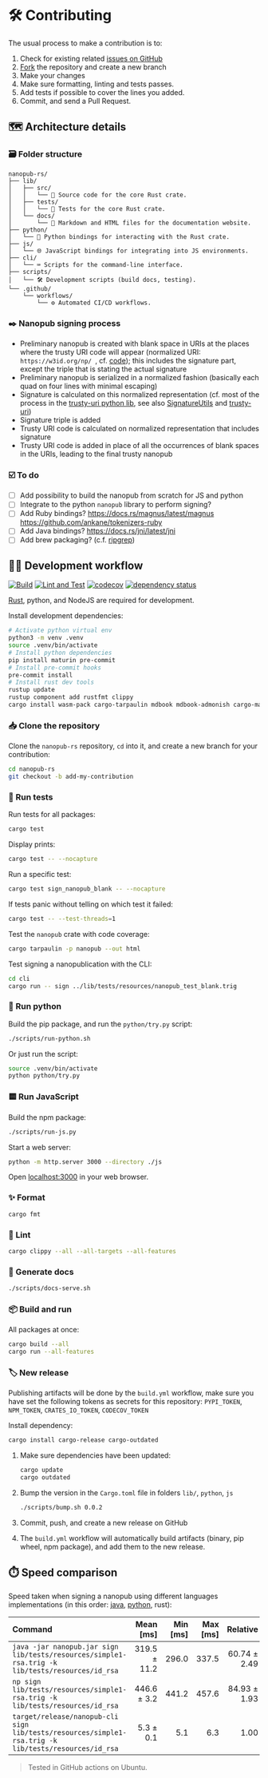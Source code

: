 # 🛠️ Contributing

The usual process to make a contribution is to:

1. Check for existing related [issues on GitHub](https://github.com/vemonet/nanopub-rs/issues)
2. [Fork](https://github.com/vemonet/nanopub-rs/fork) the repository and create a new branch
3. Make your changes
4. Make sure formatting, linting and tests passes.
5. Add tests if possible to cover the lines you added.
6. Commit, and send a Pull Request.

## ️🗺️ Architecture details

### 🗃️ Folder structure

```
nanopub-rs/
├── lib/
│   ├── src/
│   │   └── 🦀 Source code for the core Rust crate.
│   ├── tests/
│   │   └── 🧪 Tests for the core Rust crate.
│   └── docs/
│       └── 📖 Markdown and HTML files for the documentation website.
├── python/
│   └── 🐍 Python bindings for interacting with the Rust crate.
├── js/
│   └── 🌐 JavaScript bindings for integrating into JS environments.
├── cli/
│   └── ⌨️ Scripts for the command-line interface.
├── scripts/
│   └── 🛠️ Development scripts (build docs, testing).
└── .github/
    └── workflows/
        └── ⚙️ Automated CI/CD workflows.
```

### ✒️ Nanopub signing process

- Preliminary nanopub is created with blank space in URIs at the places where the trusty URI code will appear (normalized URI: `https://w3id.org/np/ `, cf. [code](https://github.com/Nanopublication/nanopub-java/blob/22bba0e79508309f1c6163970f49ab596beadeb0/src/main/java/org/nanopub/trusty/TempUriReplacer.java#L12)); this includes the signature part, except the triple that is stating the actual signature
- Preliminary nanopub is serialized in a normalized fashion (basically each quad on four lines with minimal escaping)
- Signature is calculated on this normalized representation (cf. most of the process in the [trusty-uri python lib](https://github.dev/trustyuri/trustyuri-python/blob/9f29732c4abae9d630d36e6da24720e02f543ebf/trustyuri/rdf/RdfHasher.py#L15), see also [SignatureUtils](https://github.com/Nanopublication/nanopub-java/blob/22bba0e79508309f1c6163970f49ab596beadeb0/src/main/java/org/nanopub/extra/security/SignatureUtils.java#L196) and [trusty-uri](https://github.com/trustyuri/trustyuri-java/blob/08b61fbb13d20a5cbefde617bd9a9e9b0b03d780/src/main/java/net/trustyuri/rdf/RdfHasher.java#L86))
- Signature triple is added
- Trusty URI code is calculated on normalized representation that includes signature
- Trusty URI code is added in place of all the occurrences of blank spaces in the URIs, leading to the final trusty nanopub

### ☑️ To do

- [ ] Add possibility to build the nanopub from scratch for JS and python
- [ ] Integrate to the python `nanopub` library to perform signing?
- [ ] Add Ruby bindings? https://docs.rs/magnus/latest/magnus https://github.com/ankane/tokenizers-ruby
- [ ] Add Java bindings? https://docs.rs/jni/latest/jni
- [ ] Add brew packaging? (c.f. [ripgrep](https://github.com/BurntSushi/ripgrep/blob/master/pkg/brew/ripgrep-bin.rb))

## 🧑‍💻 Development workflow

[![Build](https://github.com/vemonet/nanopub-rs/actions/workflows/build.yml/badge.svg)](https://github.com/vemonet/nanopub-rs/actions/workflows/build.yml) [![Lint and Test](https://github.com/vemonet/nanopub-rs/actions/workflows/test.yml/badge.svg)](https://github.com/vemonet/nanopub-rs/actions/workflows/test.yml) [![codecov](https://codecov.io/gh/vemonet/nanopub-rs/graph/badge.svg?token=BF15PSO6GN)](https://codecov.io/gh/vemonet/nanopub-rs) [![dependency status](https://deps.rs/repo/github/vemonet/nanopub-rs/status.svg)](https://deps.rs/repo/github/vemonet/nanopub-rs)

[Rust](https://www.rust-lang.org/tools/install), python, and NodeJS are required for development.

Install development dependencies:

```bash
# Activate python virtual env
python3 -m venv .venv
source .venv/bin/activate
# Install python dependencies
pip install maturin pre-commit
# Install pre-commit hooks
pre-commit install
# Install rust dev tools
rustup update
rustup component add rustfmt clippy
cargo install wasm-pack cargo-tarpaulin mdbook mdbook-admonish cargo-make
```

### 📥️ Clone the repository

Clone the `nanopub-rs` repository, `cd` into it, and create a new branch for your contribution:

```bash
cd nanopub-rs
git checkout -b add-my-contribution
```

###  🧪 Run tests

Run tests for all packages:

```bash
cargo test
```

Display prints:

```bash
cargo test -- --nocapture
```

Run a specific test:

```bash
cargo test sign_nanopub_blank -- --nocapture
```

If tests panic without telling on which test it failed:

```bash
cargo test -- --test-threads=1
```

Test the `nanopub` crate with code coverage:

```bash
cargo tarpaulin -p nanopub --out html
```

Test signing a nanopublication with the CLI:

```bash
cd cli
cargo run -- sign ../lib/tests/resources/nanopub_test_blank.trig
```

### 🐍 Run python

Build the pip package, and run the `python/try.py` script:

```bash
./scripts/run-python.sh
```

Or just run the script:

```bash
source .venv/bin/activate
python python/try.py
```

### 🟨 Run JavaScript

Build the npm package:

```bash
./scripts/run-js.py
```

Start a web server:

```bash
python -m http.server 3000 --directory ./js
```

Open [localhost:3000](http://localhost:3000) in your web browser.

### ✨ Format

```bash
cargo fmt
```

### 🧹 Lint

```bash
cargo clippy --all --all-targets --all-features
```

### 📖 Generate docs

```bash
./scripts/docs-serve.sh
```

### 📦️ Build and run

All packages at once:

```bash
cargo build --all
cargo run --all-features
```

### 🏷️ New release

Publishing artifacts will be done by the `build.yml` workflow, make sure you have set the following tokens as secrets for this repository: `PYPI_TOKEN`, `NPM_TOKEN`, `CRATES_IO_TOKEN`, `CODECOV_TOKEN`

Install dependency:

```bash
cargo install cargo-release cargo-outdated
```

1. Make sure dependencies have been updated:

   ```bash
   cargo update
   cargo outdated
   ```

2. Bump the version in the `Cargo.toml` file in folders `lib/`, `python`, `js`

   ```bash
   ./scripts/bump.sh 0.0.2
   ```

3. Commit, push, and create a new release on GitHub

4. The `build.yml` workflow will automatically build artifacts (binary, pip wheel, npm package), and add them to the new release.

<!-- Try `cargo release patch --no-tag --no-publish`? -->

## ⏱️ Speed comparison

Speed taken when signing a nanopub using different languages implementations (in this order: [java](https://github.com/Nanopublication/nanopub-java), [python](https://github.com/fair-workflows/nanopub), rust):

| Command | Mean [ms] | Min [ms] | Max [ms] | Relative |
|:---|---:|---:|---:|---:|
| `java -jar nanopub.jar sign lib/tests/resources/simple1-rsa.trig -k lib/tests/resources/id_rsa` | 319.5 ± 11.2 | 296.0 | 337.5 | 60.74 ± 2.49 |
| `np sign lib/tests/resources/simple1-rsa.trig -k lib/tests/resources/id_rsa` | 446.6 ± 3.2 | 441.2 | 457.6 | 84.93 ± 1.93 |
| `target/release/nanopub-cli sign lib/tests/resources/simple1-rsa.trig -k lib/tests/resources/id_rsa` | 5.3 ± 0.1 | 5.1 | 6.3 | 1.00 |

> Tested in GitHub actions on Ubuntu.
